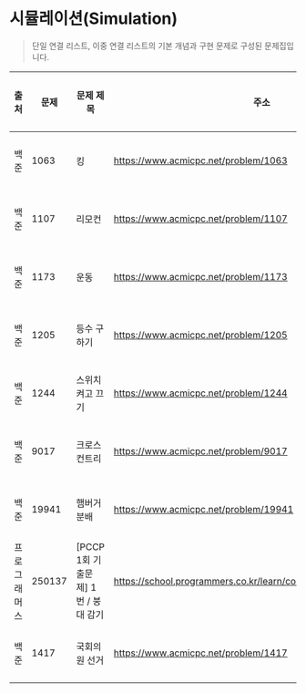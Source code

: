 # 시뮬레이션(Simulation)

> 단일 연결 리스트, 이중 연결 리스트의 기본 개념과 구현 문제로 구성된 문제집입니다.

| 출처         | 문제   | 문제 제목                           | 주소                                                             | 정답 코드                       | 난이도   | 정답 여부 |
| ------------ | ------ | ----------------------------------- | ---------------------------------------------------------------- | ------------------------------- | -------- | --------- |
| 백준         | 1063   | 킹                                  | https://www.acmicpc.net/problem/1063                             | [정답 코드](./0x0C/1063.js)     | Silver.3 | ✅        |
| 백준         | 1107   | 리모컨                              | https://www.acmicpc.net/problem/1107                             | [정답 코드](./0x0C/1107.js)     | Gold.4   | ❌        |
| 백준         | 1173   | 운동                                | https://www.acmicpc.net/problem/1173                             | [정답 코드](./0x0C/1173.js)     | Bronze.2 | ✅        |
| 백준         | 1205   | 등수 구하기                         | https://www.acmicpc.net/problem/1205                             | [정답 코드](./0x0C/1205.js)     | Silver.4 | ✅        |
| 백준         | 1244   | 스위치 켜고 끄기                    | https://www.acmicpc.net/problem/1244                             | [정답 코드](./0x0C/1244.js)     | Silver.4 | ✅        |
| 백준         | 9017   | 크로스 컨트리                       | https://www.acmicpc.net/problem/9017                             | [정답 코드](./0x0C/9017.js)     | Silver.3 | ✅        |
| 백준         | 19941  | 햄버거 분배                         | https://www.acmicpc.net/problem/19941                            | [정답 코드](./0x0C/19941.js)    | Silver.3 | ✅        |
| 프로그래머스 | 250137 | [PCCP 1회 기출문제] 1번 / 붕대 감기 | https://school.programmers.co.kr/learn/courses/30/lessons/250137 | [정답 코드](./0x0C/붕대감기.js) | Lv.1     | ✅        |
| 백준         | 1417   | 국회의원 선거                       | https://www.acmicpc.net/problem/1417                             | [정답 코드](./0x0C/1417.js)     | Silver.5 | ✅        |
